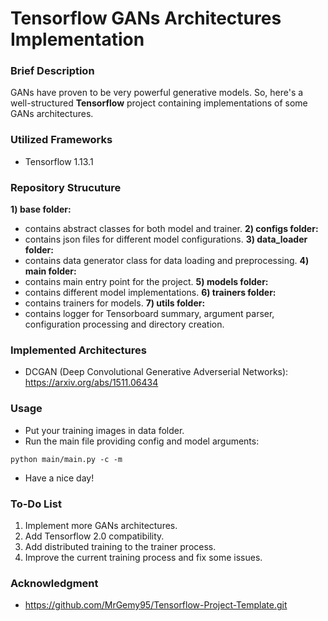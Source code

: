 # Tensorflow GANs Architectures Implementation

### Brief Description

GANs have proven to be very powerful generative models. So, here's a well-structured **Tensorflow** project containing implementations of some GANs architectures.

### Utilized Frameworks

- Tensorflow 1.13.1

### Repository Strucuture

**1) base folder:**
- contains abstract classes for both model and trainer.
**2) configs folder:**
- contains json files for different model configurations.
**3) data_loader folder:**
- contains data generator class for data loading and preprocessing.
**4) main folder:**
- contains main entry point for the project.
**5) models folder:**
- contains different model implementations.
**6) trainers folder:**
- contains trainers for models.
**7) utils folder:**
- contains logger for Tensorboard summary, argument parser, configuration processing and directory creation.

### Implemented Architectures

- DCGAN (Deep Convolutional Generative Adverserial Networks): https://arxiv.org/abs/1511.06434

### Usage

- Put your training images in data folder.
- Run the main file providing config and model arguments:
```
python main/main.py -c -m
```
- Have a nice day!

### To-Do List

1) Implement more GANs architectures.
2) Add Tensorflow 2.0 compatibility.
3) Add distributed training to the trainer process.
4) Improve the current training process and fix some issues.

### Acknowledgment

- https://github.com/MrGemy95/Tensorflow-Project-Template.git